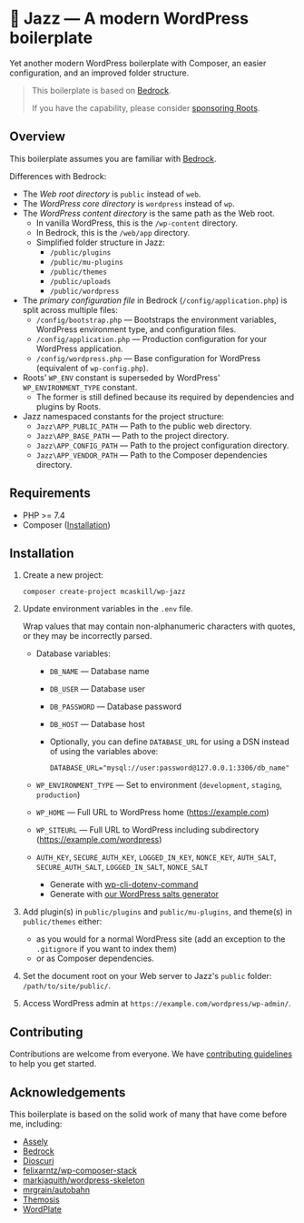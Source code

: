 # 🎷 Jazz — A modern WordPress boilerplate

Yet another modern WordPress boilerplate with Composer, an easier configuration,
and an improved folder structure.

> This boilerplate is based on [Bedrock][roots/bedrock].
>
> If you have the capability, please consider [sponsoring Roots](https://github.com/sponsors/roots).

## Overview

This boilerplate assumes you are familiar with [Bedrock](https://docs.roots.io/bedrock/master/installation/).

Differences with Bedrock:

* The _Web root directory_ is `public` instead of `web`.
* The _WordPress core directory_ is `wordpress` instead of `wp`.
* The _WordPress content directory_ is the same path as the Web root.
  * In vanilla WordPress, this is the `/wp-content` directory.
  * In Bedrock, this is the `/web/app` directory.
  * Simplified folder structure in Jazz:
    * `/public/plugins`
    * `/public/mu-plugins`
    * `/public/themes`
    * `/public/uploads`
    * `/public/wordpress`
* The _primary configuration file_ in Bedrock (`/config/application.php`)
  is split across multiple files:
  * `/config/bootstrap.php` — Bootstraps the environment variables, WordPress
    environment type, and configuration files.
  * `/config/application.php` — Production configuration for your WordPress application.
  * `/config/wordpress.php` — Base configuration for WordPress (equivalent of `wp-config.php`).
* Roots' `WP_ENV` constant is superseded by WordPress' `WP_ENVIRONMENT_TYPE` constant.
  * The former is still defined because its required by dependencies and plugins by Roots.
* Jazz namespaced constants for the project structure:
  * `Jazz\APP_PUBLIC_PATH` — Path to the public web directory.
  * `Jazz\APP_BASE_PATH` — Path to the project directory.
  * `Jazz\APP_CONFIG_PATH` — Path to the project configuration directory.
  * `Jazz\APP_VENDOR_PATH` — Path to the Composer dependencies directory.

## Requirements

* PHP >= 7.4
* Composer ([Installation](https://getcomposer.org/doc/00-intro.md#installation-linux-unix-osx))

## Installation

1. Create a new project:

    ```shell
    composer create-project mcaskill/wp-jazz
    ```

2. Update environment variables in the `.env` file.

    Wrap values that may contain non-alphanumeric characters with quotes,
    or they may be incorrectly parsed.

    * Database variables:
      * `DB_NAME` — Database name
      * `DB_USER` — Database user
      * `DB_PASSWORD` — Database password
      * `DB_HOST` — Database host
      * Optionally, you can define `DATABASE_URL` for using a DSN instead
        of using the variables above:

        ```shell
        DATABASE_URL="mysql://user:password@127.0.0.1:3306/db_name"
        ```

    * `WP_ENVIRONMENT_TYPE` — Set to environment (`development`, `staging`, `production`)
    * `WP_HOME` — Full URL to WordPress home (https://example.com)
    * `WP_SITEURL` — Full URL to WordPress including subdirectory (https://example.com/wordpress)
    * `AUTH_KEY`, `SECURE_AUTH_KEY`, `LOGGED_IN_KEY`, `NONCE_KEY`, `AUTH_SALT`, `SECURE_AUTH_SALT`, `LOGGED_IN_SALT`, `NONCE_SALT`
      * Generate with [wp-cli-dotenv-command]
      * Generate with [our WordPress salts generator][roots/salts]
3. Add plugin(s) in `public/plugins` and `public/mu-plugins`, and theme(s) in `public/themes` either:
    * as you would for a normal WordPress site (add an exception to the `.gitignore` if you want to index them)
    * or as Composer dependencies.
4. Set the document root on your Web server to Jazz's `public` folder: `/path/to/site/public/`.
5. Access WordPress admin at `https://example.com/wordpress/wp-admin/`.

<!-- ## Documentation -->

<!-- Jazz documentation is available at the repository's [GitHub Wiki](https://github.com/mcaskill/wp-jazz/wiki). -->

## Contributing

Contributions are welcome from everyone. We have [contributing guidelines](CONTRIBUTING.md) to help you get started.

## Acknowledgements

This boilerplate is based on the solid work of many that have come before me, including:

* [Assely][assely]
* [Bedrock][roots/bedrock]
* [Dioscuri][dioscuri]
* [felixarntz/wp-composer-stack]
* [markjaquith/wordpress-skeleton]
* [mrgrain/autobahn]
* [Themosis][themosis]
* [WordPlate][wordplate]

[altis]:                          https://www.altis-dxp.com
[assely]:                         https://github.com/assely
[composer]:                       https://getcomposer.org
[dioscuri]:                       https://github.com/pryley/dioscuri
[felixarntz/wp-composer-stack]:   https://github.com/felixarntz/wp-composer-stack
[markjaquith/wordpress-skeleton]: https://github.com/markjaquith/WordPress-Skeleton
[mrgrain/autobahn]:               https://github.com/mrgrain/autobahn
[roots/bedrock]:                  https://github.com/roots/bedrock
[roots/salts]:                    https://roots.io/salts.html
[roots/wp-password-bcrypt]:       https://github.com/roots/wp-password-bcrypt
[themosis]:                       https://framework.themosis.com
[vlucas/phpdotenv]:               https://github.com/vlucas/phpdotenv
[wordplate]:                      https://github.com/wordplate
[wp-cli-dotenv-command]:          https://github.com/aaemnnosttv/wp-cli-dotenv-command
